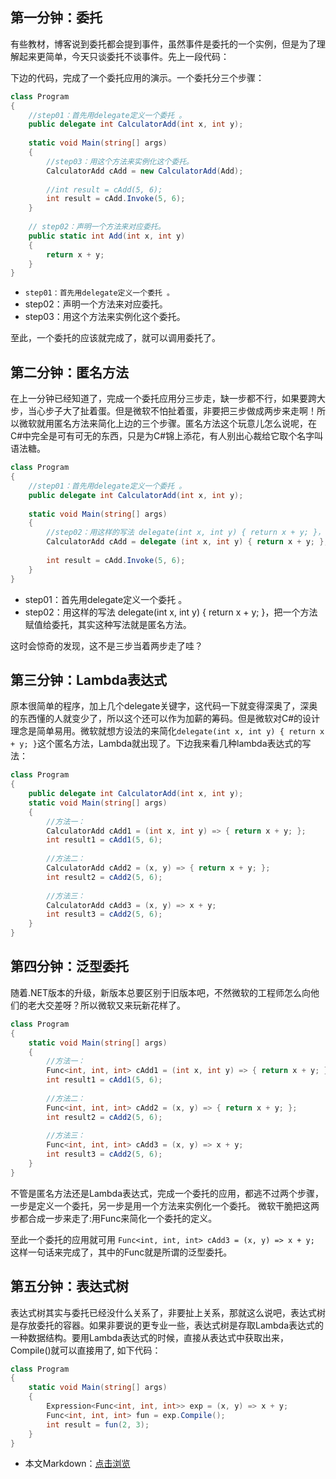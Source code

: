 ## 第一分钟：委托

有些教材，博客说到委托都会提到事件，虽然事件是委托的一个实例，但是为了理解起来更简单，今天只谈委托不谈事件。先上一段代码：

下边的代码，完成了一个委托应用的演示。一个委托分三个步骤：

```C#
class Program
{
    //step01：首先用delegate定义一个委托 。
    public delegate int CalculatorAdd(int x, int y);
    
    static void Main(string[] args)
    {
        //step03：用这个方法来实例化这个委托。
        CalculatorAdd cAdd = new CalculatorAdd(Add);
        
        //int result = cAdd(5, 6);
        int result = cAdd.Invoke(5, 6);
    }
    
    // step02：声明一个方法来对应委托。
    public static int Add(int x, int y)
    {
        return x + y;
    }
}
```

- `step01：首先用delegate定义一个委托 。`
- step02：声明一个方法来对应委托。
- step03：用这个方法来实例化这个委托。

至此，一个委托的应该就完成了，就可以调用委托了。

## 第二分钟：匿名方法

在上一分钟已经知道了，完成一个委托应用分三步走，缺一步都不行，如果要跨大步，当心步子大了扯着蛋。但是微软不怕扯着蛋，非要把三步做成两步来走啊！所以微软就用匿名方法来简化上边的三个步骤。匿名方法这个玩意儿怎么说呢，在C#中完全是可有可无的东西，只是为C#锦上添花，有人别出心裁给它取个名字叫语法糖。

```C#
class Program
{
    //step01：首先用delegate定义一个委托 。
    public delegate int CalculatorAdd(int x, int y);
    
    static void Main(string[] args)
    {
        //step02：用这样的写法 delegate(int x, int y) { return x + y; }，把一个方法赋值给委托
        CalculatorAdd cAdd = delegate (int x, int y) { return x + y; };
        
        int result = cAdd.Invoke(5, 6);
    }
}
```

- step01：首先用delegate定义一个委托 。
- step02：用这样的写法 delegate(int x, int y) { return x + y; }，把一个方法赋值给委托，其实这种写法就是匿名方法。

这时会惊奇的发现，这不是三步当着两步走了哇？

## 第三分钟：Lambda表达式

原本很简单的程序，加上几个delegate关键字，这代码一下就变得深奥了，深奥的东西懂的人就变少了，所以这个还可以作为加薪的筹码。但是微软对C#的设计理念是简单易用。微软就想方设法的来简化`delegate(int x, int y) { return x + y; }`这个匿名方法，Lambda就出现了。下边我来看几种lambda表达式的写法：

```C#
class Program
{
    public delegate int CalculatorAdd(int x, int y);
    static void Main(string[] args)
    {
        //方法一：
        CalculatorAdd cAdd1 = (int x, int y) => { return x + y; };
        int result1 = cAdd1(5, 6);
        
        //方法二：
        CalculatorAdd cAdd2 = (x, y) => { return x + y; };
        int result2 = cAdd2(5, 6);
        
        //方法三：
        CalculatorAdd cAdd3 = (x, y) => x + y;
        int result3 = cAdd2(5, 6);
    }
}
```

## 第四分钟：泛型委托

随着.NET版本的升级，新版本总要区别于旧版本吧，不然微软的工程师怎么向他们的老大交差呀？所以微软又来玩新花样了。

```C#
class Program
{
    static void Main(string[] args)
    {
        //方法一：
        Func<int, int, int> cAdd1 = (int x, int y) => { return x + y; };
        int result1 = cAdd1(5, 6);
        
        //方法二：
        Func<int, int, int> cAdd2 = (x, y) => { return x + y; };
        int result2 = cAdd2(5, 6);
        
        //方法三：
        Func<int, int, int> cAdd3 = (x, y) => x + y;
        int result3 = cAdd2(5, 6);
    }
}
```

不管是匿名方法还是Lambda表达式，完成一个委托的应用，都逃不过两个步骤，一步是定义一个委托，另一步是用一个方法来实例化一个委托。 微软干脆把这两步都合成一步来走了:用Func来简化一个委托的定义。

至此一个委托的应用就可用 `Func<int, int, int> cAdd3 = (x, y) => x + y;` 这样一句话来完成了，其中的Func就是所谓的泛型委托。

## 第五分钟：表达式树

表达式树其实与委托已经没什么关系了，非要扯上关系，那就这么说吧，表达式树是存放委托的容器。如果非要说的更专业一些，表达式树是存取Lambda表达式的一种数据结构。要用Lambda表达式的时候，直接从表达式中获取出来，Compile()就可以直接用了, 如下代码：

```C#
class Program
{
    static void Main(string[] args)
    {
        Expression<Func<int, int, int>> exp = (x, y) => x + y;
        Func<int, int, int> fun = exp.Compile();
        int result = fun(2, 3);
    }
}
```

- 本文Markdown：[点击浏览](https://github.com/dotnet9/Assets.Dotnet9/blob/main/2021/09/2021-09-18_01.md)
